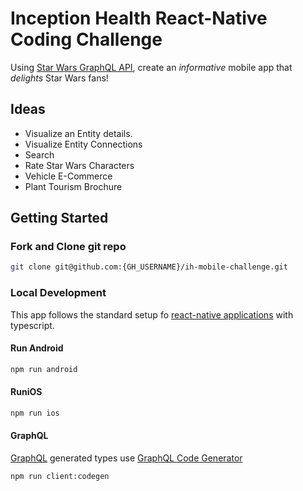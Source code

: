 # Inception Health React-Native Coding Challenge

Using [Star Wars GraphQL API](https://graphql.org/swapi-graphql), create an _informative_ mobile app that _delights_ Star Wars fans!

## Ideas

- Visualize an Entity details.
- Visualize Entity Connections
- Search
- Rate Star Wars Characters
- Vehicle E-Commerce
- Plant Tourism Brochure

## Getting Started

### Fork and Clone git repo

```bash
git clone git@github.com:{GH_USERNAME}/ih-mobile-challenge.git
```

### Local Development

This app follows the standard setup fo [react-native applications](https://reactnative.dev/docs/0.66/environment-setup) with typescript.

#### Run Android

```bash
npm run android
```

#### RuniOS

```bash
npm run ios
```

#### GraphQL

[GraphQL](https://graphql.org/learn/) generated types use [GraphQL Code Generator](https://www.graphql-code-generator.com/docs/getting-started)

```bash
npm run client:codegen
```
